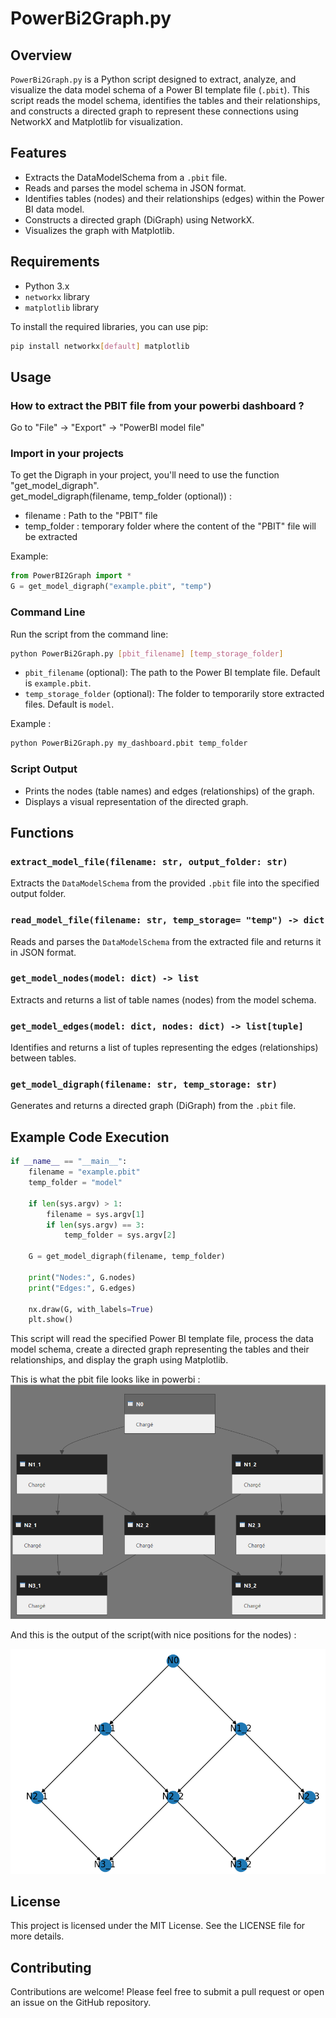 # PowerBi2Graph.py

## Overview

`PowerBi2Graph.py` is a Python script designed to extract, analyze, and visualize the data model schema of a Power BI template file (`.pbit`). This script reads the model schema, identifies the tables and their relationships, and constructs a directed graph to represent these connections using NetworkX and Matplotlib for visualization.

## Features

- Extracts the DataModelSchema from a `.pbit` file.
- Reads and parses the model schema in JSON format.
- Identifies tables (nodes) and their relationships (edges) within the Power BI data model.
- Constructs a directed graph (DiGraph) using NetworkX.
- Visualizes the graph with Matplotlib.

## Requirements

- Python 3.x
- `networkx` library
- `matplotlib` library

To install the required libraries, you can use pip:

```bash
pip install networkx[default] matplotlib
```

## Usage

### How to extract the PBIT file from your powerbi dashboard ?

Go to "File" -> "Export" -> "PowerBI model file"

### Import in your projects

To get the Digraph in your project, you'll need to use the function "get_model_digraph". \
get_model_digraph(filename, temp_folder (optional)) : 
- filename : Path to the "PBIT" file
- temp_folder : temporary folder where the content of the "PBIT" file will be extracted

Example: 
```python
from PowerBI2Graph import *
G = get_model_digraph("example.pbit", "temp")
```

### Command Line

Run the script from the command line:

```bash
python PowerBi2Graph.py [pbit_filename] [temp_storage_folder]
```

- `pbit_filename` (optional): The path to the Power BI template file. Default is `example.pbit`.
- `temp_storage_folder` (optional): The folder to temporarily store extracted files. Default is `model`.

Example :
```bash
python PowerBi2Graph.py my_dashboard.pbit temp_folder
```

### Script Output

- Prints the nodes (table names) and edges (relationships) of the graph.
- Displays a visual representation of the directed graph.

## Functions

### `extract_model_file(filename: str, output_folder: str)`

Extracts the `DataModelSchema` from the provided `.pbit` file into the specified output folder.

### `read_model_file(filename: str, temp_storage= "temp") -> dict`

Reads and parses the `DataModelSchema` from the extracted file and returns it in JSON format.

### `get_model_nodes(model: dict) -> list`

Extracts and returns a list of table names (nodes) from the model schema.

### `get_model_edges(model: dict, nodes: dict) -> list[tuple]`

Identifies and returns a list of tuples representing the edges (relationships) between tables.

### `get_model_digraph(filename: str, temp_storage: str)`

Generates and returns a directed graph (DiGraph) from the `.pbit` file.

## Example Code Execution

```python
if __name__ == "__main__":
    filename = "example.pbit"
    temp_folder = "model"

    if len(sys.argv) > 1:
        filename = sys.argv[1]
        if len(sys.argv) == 3:
            temp_folder = sys.argv[2]

    G = get_model_digraph(filename, temp_folder)
    
    print("Nodes:", G.nodes)
    print("Edges:", G.edges)

    nx.draw(G, with_labels=True)
    plt.show()
```

This script will read the specified Power BI template file, process the data model schema, create a directed graph representing the tables and their relationships, and display the graph using Matplotlib.

This is what the pbit file looks like in powerbi : 
![image of a graph](images/graph1.png)


And this is the output of the script(with nice positions for the nodes) :

![image of a graph](images/graph2.png)


## License

This project is licensed under the MIT License. See the LICENSE file for more details.


## Contributing

Contributions are welcome! Please feel free to submit a pull request or open an issue on the GitHub repository.